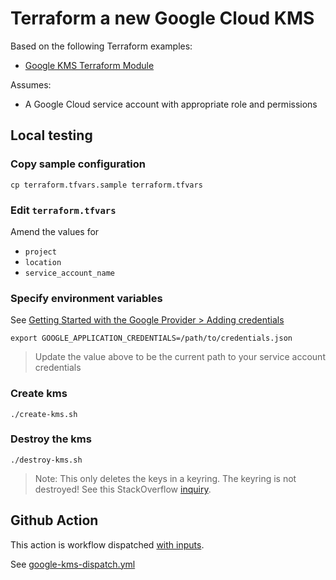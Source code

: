 # Terraform a new Google Cloud KMS

Based on the following Terraform examples:

* [Google KMS Terraform Module](https://registry.terraform.io/modules/terraform-google-modules/kms/google)


Assumes:

* A Google Cloud service account with appropriate role and permissions


## Local testing

### Copy sample configuration

```
cp terraform.tfvars.sample terraform.tfvars
```

### Edit `terraform.tfvars`

Amend the values for

* `project`
* `location`
* `service_account_name`


### Specify environment variables

See [Getting Started with the Google Provider > Adding credentials](https://registry.terraform.io/providers/hashicorp/google/latest/docs/guides/getting_started#adding-credentials)

```
export GOOGLE_APPLICATION_CREDENTIALS=/path/to/credentials.json
```
> Update the value above to be the current path to your service account credentials

### Create kms

```
./create-kms.sh
```

### Destroy the kms

```
./destroy-kms.sh
```
> Note: This only deletes the keys in a keyring.  The keyring is not destroyed! See this StackOverflow [inquiry](https://stackoverflow.com/questions/54440878/editing-or-deleting-a-key-ring-from-the-console).


## Github Action

This action is workflow dispatched [with inputs](https://docs.github.com/en/actions/using-workflows/workflow-syntax-for-github-actions#onworkflow_dispatchinputs).

See [google-kms-dispatch.yml](https://github.com/clicktruck/google-actions/actions/workflows/google-kms-dispatch.yml)
